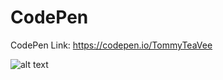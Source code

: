 # CodePen

CodePen Link:
https://codepen.io/TommyTeaVee

![alt text](https://i.postimg.cc/rwkjh5yY/Sanket-Bodake-sanketbodke.png)
